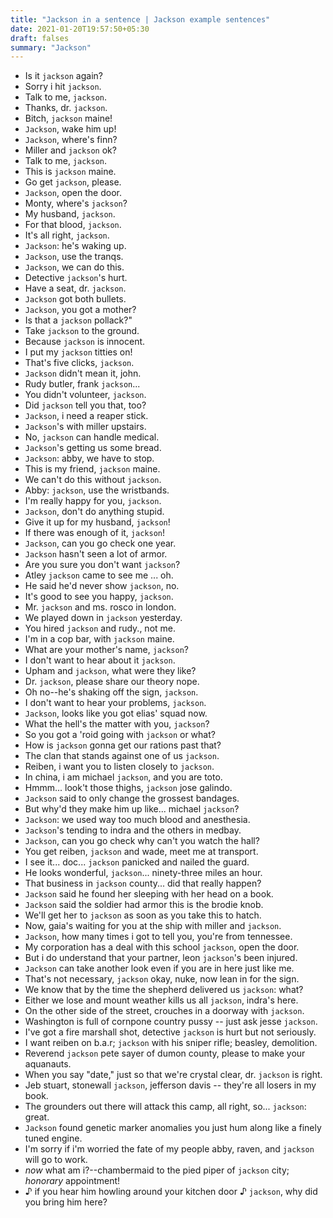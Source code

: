 ```yaml
---
title: "Jackson in a sentence | Jackson example sentences"
date: 2021-01-20T19:57:50+05:30
draft: falses
summary: "Jackson"
---
```

- Is it `jackson` again?
- Sorry i hit `jackson`.
- Talk to me, `jackson`.
- Thanks, dr. `jackson`.
- Bitch, `jackson` maine!
- `Jackson`, wake him up!
- `Jackson`, where's finn?
- Miller and `jackson` ok?
- Talk to me, `jackson`.
- This is `jackson` maine.
- Go get `jackson`, please.
- `Jackson`, open the door.
- Monty, where's `jackson`?
- My husband, `jackson`.
- For that blood, `jackson`.
- It's all right, `jackson`.
- `Jackson`: he's waking up.
- `Jackson`, use the tranqs.
- `Jackson`, we can do this.
- Detective `jackson`'s hurt.
- Have a seat, dr. `jackson`.
- `Jackson` got both bullets.
- `Jackson`, you got a mother?
- Is that a `jackson` pollack?"
- Take `jackson` to the ground.
- Because `jackson` is innocent.
- I put my `jackson` titties on!
- That's five clicks, `jackson`.
- `Jackson` didn't mean it, john.
- Rudy butler, frank `jackson`...
- You didn't volunteer, `jackson`.
- Did `jackson` tell you that, too?
- `Jackson`, i need a reaper stick.
- `Jackson`'s with miller upstairs.
- No, `jackson` can handle medical.
- `Jackson`'s getting us some bread.
- `Jackson`: abby, we have to stop.
- This is my friend, `jackson` maine.
- We can't do this without `jackson`.
- Abby: `jackson`, use the wristbands.
- I'm really happy for you, `jackson`.
- `Jackson`, don't do anything stupid.
- Give it up for my husband, `jackson`!
- If there was enough of it, `jackson`!
- `Jackson`, can you go check one year.
- `Jackson` hasn't seen a lot of armor.
- Are you sure you don't want `jackson`?
- Atley `jackson` came to see me ... oh.
- He said he'd never show `jackson`, no.
- It's good to see you happy, `jackson`.
- Mr. `jackson` and ms. rosco in london.
- We played down in `jackson` yesterday.
- You hired `jackson` and rudy., not me.
- I'm in a cop bar, with `jackson` maine.
- What are your mother's name, `jackson`?
- I don't want to hear about it `jackson`.
- Upham and `jackson`, what were they like?
- Dr. `jackson`, please share our theory nope.
- Oh no--he's shaking off the sign, `jackson`.
- I don't want to hear your problems, `jackson`.
- `Jackson`, looks like you got elias' squad now.
- What the hell's the matter with you, `jackson`?
- So you got a 'roid going with `jackson` or what?
- How is `jackson` gonna get our rations past that?
- The clan that stands against one of us `jackson`.
- Reiben, i want you to listen closely to `jackson`.
- In china, i am michael `jackson`, and you are toto.
- Hmmm... look't those thighs, `jackson` jose galindo.
- `Jackson` said to only change the grossest bandages.
- But why'd they make him up like... michael `jackson`?
- `Jackson`: we used way too much blood and anesthesia.
- `Jackson`'s tending to indra and the others in medbay.
- `Jackson`, can you go check why can't you watch the hall?
- You get reiben, `jackson` and wade, meet me at transport.
- I see it... doc... `jackson` panicked and nailed the guard.
- He looks wonderful, `jackson`... ninety-three miles an hour.
- That business in `jackson` county... did that really happen?
- `Jackson` said he found her sleeping with her head on a book.
- `Jackson` said the soldier had armor this is the brodie knob.
- We'll get her to `jackson` as soon as you take this to hatch.
- Now, gaia's waiting for you at the ship with miller and `jackson`.
- `Jackson`, how many times i got to tell you, you're from tennessee.
- My corporation has a deal with this school `jackson`, open the door.
- But i do understand that your partner, leon `jackson`'s been injured.
- `Jackson` can take another look even if you are in here just like me.
- That's not necessary, `jackson` okay, nuke, now lean in for the sign.
- We know that by the time the shepherd delivered us `jackson`: what?
- Either we lose and mount weather kills us all `jackson`, indra's here.
- On the other side of the street, crouches in a doorway with `jackson`.
- Washington is full of cornpone country pussy -- just ask jesse `jackson`.
- I've got a fire marshall shot, detective `jackson` is hurt but not seriously.
- I want reiben on b.a.r; `jackson` with his sniper rifle; beasley, demolition.
- Reverend `jackson` pete sayer of dumon county, please to make your aquanauts.
- When you say "date," just so that we're crystal clear, dr. `jackson` is right.
- Jeb stuart, stonewall `jackson`, jefferson davis -- they're all losers in my book.
- The grounders out there will attack this camp, all right, so... `jackson`: great.
- `Jackson` found genetic marker anomalies you just hum along like a finely tuned engine.
- I'm sorry if i'm worried the fate of my people abby, raven, and `jackson` will go to work.
- *now* what am i?--chambermaid to the pied piper of `jackson` city; *honorary* appointment!
- ♪ if you hear him howling around your kitchen door ♪ `jackson`, why did you bring him here?
                 
